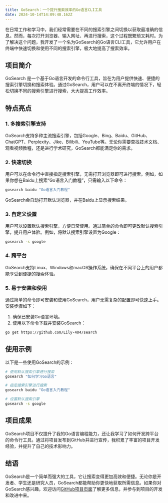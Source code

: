 ```yaml
---
title: GoSearch：一个提升搜索效率的Go语言CLI工具
date: 2024-10-14T14:09:48.162Z
---
```


在日常工作和学习中，我们经常需要在不同的搜索引擎之间切换以获取最准确的信息。然而，每次打开浏览器、输入网址、再进行搜索，这个过程既繁琐又耗时。为了解决这个问题，我开发了一个名为GoSearch的Go语言CLI工具，它允许用户在终端中快速切换和使用不同的搜索引擎，极大地提高了搜索效率。

## 项目简介

GoSearch 是一个基于Go语言开发的命令行工具，旨在为用户提供快速、便捷的搜索引擎切换和搜索体验。通过GoSearch，用户可以在不离开终端的情况下，轻松切换不同的搜索引擎进行搜索，大大提高工作效率。

## 特点亮点

### 1. 多搜索引擎支持

GoSearch支持多种主流搜索引擎，包括Google、Bing、Baidu、GitHub、ChatGPT、Perplexity、Jike、Bilibili、YouTube等。无论你需要查找技术文档、观看视频教程，还是进行学术研究，GoSearch都能满足你的需求。

### 2. 快速切换

用户可以在命令行中直接指定搜索引擎，无需打开浏览器即可进行搜索。例如，如果你想在Baidu上搜索“Go语言入门教程”，只需输入以下命令：

```bash
gosearch baidu "Go语言入门教程"
```

GoSearch会自动打开默认浏览器，并在Baidu上显示搜索结果。

### 3. 自定义设置

用户可以设置默认搜索引擎，方便日常使用。通过简单的命令即可更改默认搜索引擎，提升用户体验。例如，将默认搜索引擎设置为Google：

```bash
gosearch -s google
```

### 4. 跨平台

GoSearch支持Linux、Windows和macOS操作系统，确保在不同平台上的用户都能享受到便捷的搜索体验。

### 5. 易于安装和使用

通过简单的命令即可安装和使用GoSearch，用户无需复杂的配置即可快速上手。安装步骤如下：

1. 确保已安装Go语言环境。
2. 使用以下命令下载并安装GoSearch：

```bash
go get https://github.com/Lily-404/search
```

## 使用示例

以下是一些使用GoSearch的示例：

```bash
# 使用默认搜索引擎进行搜索
gosearch "如何学习Go语言"

# 指定搜索引擎进行搜索
gosearch baidu "Go语言入门教程"

# 设置默认搜索引擎
gosearch -s google
```

## 项目成果

GoSearch项目不仅提升了我的Go语言编程能力，还让我学习了如何开发跨平台的命令行工具。通过将项目发布到GitHub并进行宣传，我积累了丰富的项目开发经验，并提升了自己的技术影响力。

## 结语

GoSearch是一个简单而强大的工具，它让搜索变得更加高效和便捷。无论你是开发者、学生还是研究人员，GoSearch都能帮助你更快地获取所需信息。如果你对GoSearch感兴趣，欢迎访问[GitHub项目页面](https://https://github.com/Lily-404/search)了解更多信息，并参与到项目的开发和改进中来。
